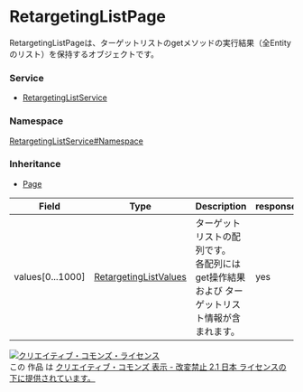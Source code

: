 

# RetargetingListPage

RetargetingListPageは、ターゲットリストのgetメソッドの実行結果（全Entityのリスト）を保持するオブジェクトです。

### Service

+ [RetargetingListService](../../services/RetargetingListService.md)

### Namespace

[RetargetingListService#Namespace](../../services/RetargetingListService.md#namespace)

### Inheritance

+ [Page](../Common/Page.md)

| Field | Type | Description | response | add | set |
| ----- | ---- | ----------- | -------- | --------- | --------- |
| values[0...1000] | [RetargetingListValues](./RetargetingListValues.md) | ターゲットリストの配列です。<br/>各配列にはget操作結果および ターゲットリスト情報が含まれます。 | yes | - | - | |

<a rel="license" href="http://creativecommons.org/licenses/by-nd/2.1/jp/"><img alt="クリエイティブ・コモンズ・ライセンス" style="border-width:0" src="https://i.creativecommons.org/l/by-nd/2.1/jp/88x31.png" /></a><br />この 作品 は <a rel="license" href="http://creativecommons.org/licenses/by-nd/2.1/jp/">クリエイティブ・コモンズ 表示 - 改変禁止 2.1 日本 ライセンスの下に提供されています。</a>
